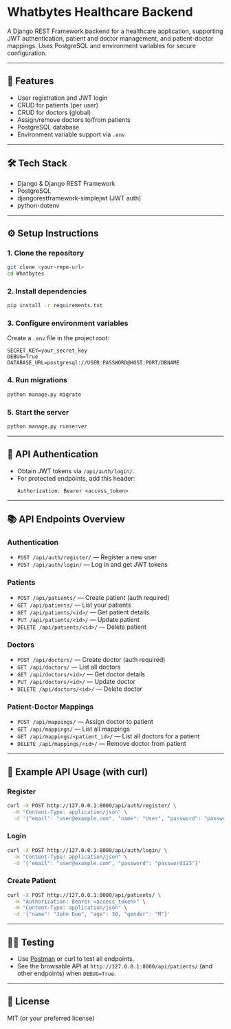# Whatbytes Healthcare Backend

A Django REST Framework backend for a healthcare application, supporting JWT authentication, patient and doctor management, and patient-doctor mappings. Uses PostgreSQL and environment variables for secure configuration.

---

## 🚀 Features
- User registration and JWT login
- CRUD for patients (per user)
- CRUD for doctors (global)
- Assign/remove doctors to/from patients
- PostgreSQL database
- Environment variable support via `.env`

---

## 🛠️ Tech Stack
- Django & Django REST Framework
- PostgreSQL
- djangorestframework-simplejwt (JWT auth)
- python-dotenv

---

## ⚙️ Setup Instructions

### 1. Clone the repository
```bash
git clone <your-repo-url>
cd Whatbytes
```

### 2. Install dependencies
```bash
pip install -r requirements.txt
```

### 3. Configure environment variables
Create a `.env` file in the project root:
```
SECRET_KEY=your_secret_key
DEBUG=True
DATABASE_URL=postgresql://USER:PASSWORD@HOST:PORT/DBNAME
```

### 4. Run migrations
```bash
python manage.py migrate
```

### 5. Start the server
```bash
python manage.py runserver
```

---

## 🔑 API Authentication
- Obtain JWT tokens via `/api/auth/login/`.
- For protected endpoints, add this header:
  ```
  Authorization: Bearer <access_token>
  ```

---

## 📚 API Endpoints Overview

### Authentication
- `POST /api/auth/register/` — Register a new user
- `POST /api/auth/login/` — Log in and get JWT tokens

### Patients
- `POST /api/patients/` — Create patient (auth required)
- `GET /api/patients/` — List your patients
- `GET /api/patients/<id>/` — Get patient details
- `PUT /api/patients/<id>/` — Update patient
- `DELETE /api/patients/<id>/` — Delete patient

### Doctors
- `POST /api/doctors/` — Create doctor (auth required)
- `GET /api/doctors/` — List all doctors
- `GET /api/doctors/<id>/` — Get doctor details
- `PUT /api/doctors/<id>/` — Update doctor
- `DELETE /api/doctors/<id>/` — Delete doctor

### Patient-Doctor Mappings
- `POST /api/mappings/` — Assign doctor to patient
- `GET /api/mappings/` — List all mappings
- `GET /api/mappings/<patient_id>/` — List all doctors for a patient
- `DELETE /api/mappings/<id>/` — Remove doctor from patient

---

## 🧪 Example API Usage (with curl)

### Register
```bash
curl -X POST http://127.0.0.1:8000/api/auth/register/ \
  -H "Content-Type: application/json" \
  -d '{"email": "user@example.com", "name": "User", "password": "password123"}'
```

### Login
```bash
curl -X POST http://127.0.0.1:8000/api/auth/login/ \
  -H "Content-Type: application/json" \
  -d '{"email": "user@example.com", "password": "password123"}'
```

### Create Patient
```bash
curl -X POST http://127.0.0.1:8000/api/patients/ \
  -H "Authorization: Bearer <access_token>" \
  -H "Content-Type: application/json" \
  -d '{"name": "John Doe", "age": 30, "gender": "M"}'
```

---

## 🧑‍💻 Testing
- Use [Postman](https://www.postman.com/) or curl to test all endpoints.
- See the browsable API at `http://127.0.0.1:8000/api/patients/` (and other endpoints) when `DEBUG=True`.

---

## 📄 License
MIT (or your preferred license) 